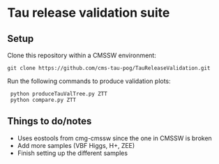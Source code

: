 # Tau release validation suite

## Setup

Clone this repository within a CMSSW environment:

    git clone https://github.com/cms-tau-pog/TauReleaseValidation.git

Run the following commands to produce validation plots:

     python produceTauValTree.py ZTT
     python compare.py ZTT

## Things to do/notes

* Uses eostools from cmg-cmssw since the one in CMSSW is broken
* Add more samples (VBF Higgs, H+, ZEE)
* Finish setting up the different samples

